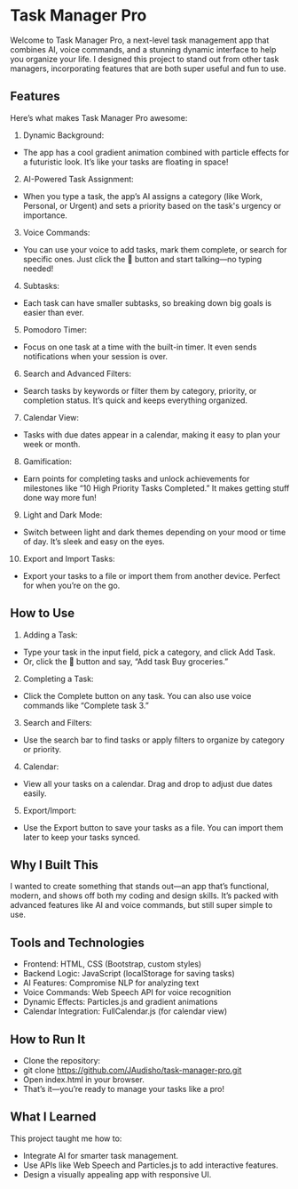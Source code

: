 # Task Manager Pro
Welcome to Task Manager Pro, a next-level task management app that combines AI, voice commands, and a stunning dynamic interface to help you organize your life. I designed this project to stand out from other task managers, incorporating features that are both super useful and fun to use.

## Features
Here’s what makes Task Manager Pro awesome:

1. Dynamic Background:

- The app has a cool gradient animation combined with particle effects for a futuristic look. It’s like your tasks are floating in space!
2. AI-Powered Task Assignment:

- When you type a task, the app’s AI assigns a category (like Work, Personal, or Urgent) and sets a priority based on the task's urgency or importance.
3. Voice Commands:

- You can use your voice to add tasks, mark them complete, or search for specific ones. Just click the 🎤 button and start talking—no typing needed!
4. Subtasks:

- Each task can have smaller subtasks, so breaking down big goals is easier than ever.
5. Pomodoro Timer:

- Focus on one task at a time with the built-in timer. It even sends notifications when your session is over.
6. Search and Advanced Filters:

- Search tasks by keywords or filter them by category, priority, or completion status. It’s quick and keeps everything organized.
7. Calendar View:

- Tasks with due dates appear in a calendar, making it easy to plan your week or month.
8. Gamification:

- Earn points for completing tasks and unlock achievements for milestones like “10 High Priority Tasks Completed.” It makes getting stuff done way more fun!
9. Light and Dark Mode:

- Switch between light and dark themes depending on your mood or time of day. It’s sleek and easy on the eyes.
10. Export and Import Tasks:

- Export your tasks to a file or import them from another device. Perfect for when you’re on the go.
## How to Use
1. Adding a Task:

- Type your task in the input field, pick a category, and click Add Task.
- Or, click the 🎤 button and say, “Add task Buy groceries.”
2. Completing a Task:

- Click the Complete button on any task. You can also use voice commands like “Complete task 3.”
3. Search and Filters:

- Use the search bar to find tasks or apply filters to organize by category or priority.
4. Calendar:

- View all your tasks on a calendar. Drag and drop to adjust due dates easily.
5. Export/Import:

- Use the Export button to save your tasks as a file. You can import them later to keep your tasks synced.
## Why I Built This
I wanted to create something that stands out—an app that’s functional, modern, and shows off both my coding and design skills. It’s packed with advanced features like AI and voice commands, but still super simple to use.

## Tools and Technologies
- Frontend: HTML, CSS (Bootstrap, custom styles)
- Backend Logic: JavaScript (localStorage for saving tasks)
- AI Features: Compromise NLP for analyzing text
- Voice Commands: Web Speech API for voice recognition
- Dynamic Effects: Particles.js and gradient animations
- Calendar Integration: FullCalendar.js (for calendar view)
## How to Run It
- Clone the repository:
- git clone https://github.com/JAudisho/task-manager-pro.git
- Open index.html in your browser.
- That’s it—you’re ready to manage your tasks like a pro!
## What I Learned
This project taught me how to:

- Integrate AI for smarter task management.
- Use APIs like Web Speech and Particles.js to add interactive features.
- Design a visually appealing app with responsive UI.
